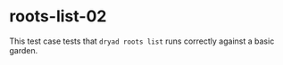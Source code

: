 
# roots-list-02

This test case tests that `dryad roots list` runs correctly 
against a basic garden.
